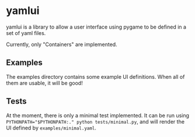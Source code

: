 # yamlui

yamlui is a library to allow a user interface using pygame to be defined
in a set of yaml files.

Currently, only "Containers" are implemented.

## Examples

The examples directory contains some example UI definitions. When all of
them are usable, it will be good!

## Tests

At the moment, there is only a minimal test implemented. It can be run
using `PYTHONPATH="$PYTHONPATH:." python tests/minimal.py`, and will
render the UI defined by `examples/minimal.yaml`.
